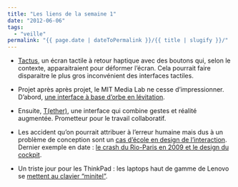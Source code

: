 ```yaml
---
title: "Les liens de la semaine 1"
date: "2012-06-06"
tags:
  - "veille"
permalink: "{{ page.date | dateToPermalink }}/{{ title | slugify }}/"
---
```


- [Tactus](http://tactustechnology.com/), un écran tactile à retour haptique avec des boutons qui, selon le contexte, apparaitraient pour déformer l’écran. Cela pourrait faire disparaitre le plus gros inconvénient des interfaces tactiles.

- Projet après après projet, le MIT Media Lab ne cesse d’impressionner. D’abord, [une interface à base d’orbe en lévitation](http://www.fastcodesign.com/1669799/mit-creates-amazing-ui-from-levitating-orbs).

- Ensuite, [T(ether)](http://tangible.media.mit.edu/project/tether/), une interface qui combine gestes et réalité augmentée. Prometteur pour le travail collaboratif.

- Les accident qu’on pourrait attribuer à l’erreur humaine mais dus à un problème de conception sont un [cas d’école en design de l’interaction](http://www.cogsci.ucsd.edu/~norman/DNMss/errordesign.html). Dernier exemple en date : [le crash du Rio-Paris en 2009 et le design du cockpit](http://www.fastcodesign.com/1669720/how-lousy-cockpit-design-crashed-an-airbus-killing-228-people).

- Un triste jour pour les ThinkPad : les laptops haut de gamme de Lenovo se [mettent au clavier “minitel”](http://news.cnet.com/8301-1023_3-57435504-93/lenovo-dumps-classic-keyboard-on-new-thinkpad-laptops/).
